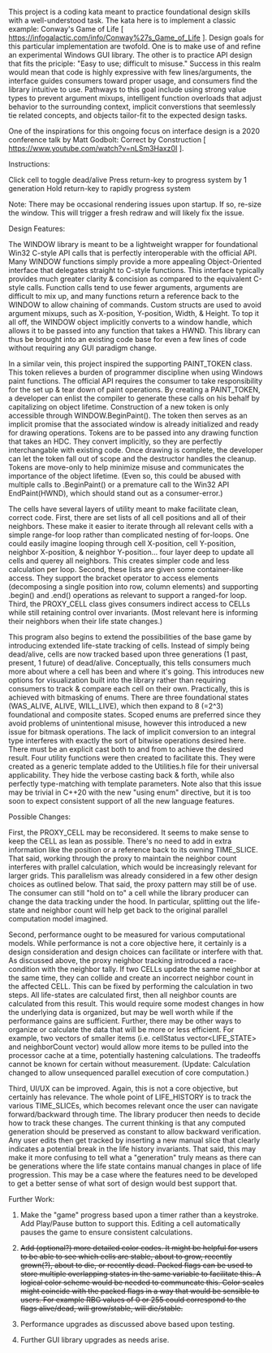 This project is a coding kata meant to practice foundational design skills with a well-understood task. The kata here is to implement a classic example: Conway's Game of Life [ https://infogalactic.com/info/Conway%27s_Game_of_Life ]. Design goals for this particular implementation are twofold. One is to make use of and refine an experimental Windows GUI library. The other is to practice API design that fits the priciple: "Easy to use; difficult to misuse." Success in this realm would mean that code is highly expressive with few lines/arguments, the interface guides consumers toward proper usage, and consumers find the library intuitive to use. Pathways to this goal include using strong value types to prevent argument mixups, intelligent function overloads that adjust behavior to the surrounding context, implicit converstions that seemlessly tie related concepts, and objects tailor-fit to the expected design tasks.

One of the inspirations for this ongoing focus on interface design is a 2020 conference talk by Matt Godbolt: Correct by Construction [ https://www.youtube.com/watch?v=nLSm3Haxz0I ].

Instructions:

Click cell to toggle dead/alive
Press return-key to progress system by 1 generation
Hold return-key to rapidly progress system

Note: There may be occasional rendering issues upon startup. If so, re-size the window. This will trigger a fresh redraw and will likely fix the issue.

Design Features:

The WINDOW library is meant to be a lightweight wrapper for foundational Win32 C-style API calls that is perfectly interoperable with the official API. Many WINDOW functions simply provide a more appealing Object-Oriented interface that delegates straight to C-style functions. This interface typically provides much greater clarity & concision as compared to the equivalent C-style calls. Function calls tend to use fewer arguments, arguments are difficult to mix up, and many functions return a reference back to the WINDOW to allow chaining of commands. Custom structs are used to avoid argument mixups, such as X-position, Y-position, Width, & Height. To top it all off, the WINDOW object implicitly converts to a window handle, which allows it to be passed into any function that takes a HWND. This library can thus be brought into an existing code base for even a few lines of code without requiring any GUI paradigm change.

In a similar vein, this project inspired the supporting PAINT_TOKEN class. This token relieves a burden of programmer discipline when using Windows paint functions. The official API requires the consumer to take responsibility for the set up & tear down of paint operations. By creating a PAINT_TOKEN, a developer can enlist the compiler to generate these calls on his behalf by capitalizing on object lifetime. Construction of a new token is only accessible through WINDOW.BeginPaint(). The token then serves as an implicit promise that the associated window is already initialized and ready for drawing operations. Tokens are to be passed into any drawing function that takes an HDC. They convert implicitly, so they are perfectly interchangable with existing code. Once drawing is complete, the developer can let the token fall out of scope and the destructor handles the cleanup. Tokens are move-only to help minimize misuse and communicates the importance of the object lifetime. (Even so, this could be abused with multiple calls to .BeginPaint() or a premature call to the Win32 API EndPaint(HWND), which should stand out as a consumer-error.)

The cells have several layers of utility meant to make facilitate clean, correct code. First, there are set lists of all cell positions and all of their neighbors. These make it easier to iterate through all relevant cells with a simple range-for loop rather than complicated nesting of for-loops. One could easily imagine looping through cell X-position, cell Y-position, neighbor X-position, & neighbor Y-position... four layer deep to update all cells and querey all neighbors. This creates simpler code and less calculation per loop. Second, these lists are given some container-like access. They support the bracket operator to access elements (decomposing a single position into row, column elements) and supporting .begin() and .end() operations as relevant to support a ranged-for loop. Third, the PROXY_CELL class gives consumers indirect access to CELLs while still retaining control over invariants. (Most relevant here is informing their neighbors when their life state changes.)

This program also begins to extend the possibilities of the base game by introducing extended life-state tracking of cells. Instead of simply being dead/alive, cells are now tracked based upon three generations (1 past, present, 1 future) of dead/alive. Conceptually, this tells consumers much more about where a cell has been and where it's going. This introduces new options for visualization built into the library rather than requiring consumers to track & compare each cell on their own. Practically, this is achieved with bitmasking of enums. There are three foundational states (WAS_ALIVE, ALIVE, WILL_LIVE), which then expand to 8 (=2^3) foundational and composite states. Scoped enums are preferred since they avoid problems of unintentional misuse, however this introduced a new issue for bitmask operations. The lack of implicit conversion to an integral type interferes with exactly the sort of bitwise operations desired here. There must be an explicit cast both to and from to achieve the desired result. Four utility functions were then created to facilitate this. They were created as a generic template added to the Utilities.h file for their universal applicability. They hide the verbose casting back & forth, while also perfectly type-matching with template parameters. Note also that this issue may be trivial in C++20 with the new "using enum" directive, but it is too soon to expect consistent support of all the new language features.

Possible Changes:

First, the PROXY_CELL may be reconsidered. It seems to make sense to keep the CELL as lean as possible. There's no need to add in extra information like the position or a reference back to its owning TIME_SLICE. That said, working through the proxy to maintain the neighbor count interferes with prallel calculation, which would be increasingly relevant for larger grids. This parallelism was already considered in a few other design choices as outlined below. That said, the proxy pattern may still be of use. The consumer can still "hold on to" a cell while the library producer can change the data tracking under the hood. In particular, splitting out the life-state and neighbor count will help get back to the original parallel computation model imagined.

Second, performance ought to be measured for various computational models. While performance is not a core objective here, it certainly is a design consideration and design choices can facilitate or interfere with that. As discussed above, the proxy neighbor tracking introduced a race-condition with the neighbor tally. If two CELLs update the same neighbor at the same time, they can collide and create an incorrect neighbor count in the affected CELL. This can be fixed by performing the calculation in two steps. All life-states are calculated first, then all neighbor counts are calculated from this result. This would require some modest changes in how the underlying data is organized, but may be well worth while if the performance gains are sufficient. Further, there may be other ways to organize or calculate the data that will be more or less efficient. For example, two vectors of smaller items (i.e. cellStatus vector<LIFE_STATE> and neighborCount vector<int>) would allow more items to be pulled into the processor cache at a time, potentially hastening calculations. The tradeoffs cannot be known for certain without measurement. (Update: Calculation changed to allow unsequenced parallel execution of core computation.)

Third, UI/UX can be improved. Again, this is not a core objective, but certainly has relevance. The whole point of LIFE_HISTORY is to track the various TIME_SLICEs, which becomes relevant once the user can navigate forward/backward through time. The library producer then needs to decide how to track these changes. The current thinking is that any computed generation should be preserved as constant to allow backward verification. Any user edits then get tracked by inserting a new manual slice that clearly indicates a potential break in the life history invariants. That said, this may make it more confusing to tell what a "generation" truly means as there can be generations where the life state contains manual changes in place of life progression. This may be a case where the features need to be developed to get a better sense of what sort of design would best support that.

Further Work:

1. Make the "game" progress based upon a timer rather than a keystroke. Add Play/Pause button to support this. Editing a cell automatically pauses the game to ensure consistent calculations.

2. <s>Add (optional?) more detailed color codes. It might be helpful for users to be able to see which cells are stable, about to grow, recently grown(?), about to die, or recently dead. Packed flags can be used to store multiple overlapping states in the same variable to facilitate this. A logical color scheme would be needed to communcate this. Color scales might coincide with the packed flags in a way that would be sensible to users. For example RBG values of 0 or 255 could correspond to the flags alive/dead, will grow/stable, will die/stable.</s>

3. Performance upgrades as discussed above based upon testing.

4. Further GUI library upgrades as needs arise.